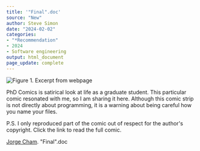 ```yaml
---
title: '"Final".doc'
source: "New"
author: Steve Simon
date: "2024-02-02"
categories:
- "*Recommendation"
- 2024
- Software engineering
output: html_document
page_update: complete
---
```


![Figure 1. Excerpt from webpage](http://www.pmean.com/new-images/24/final0-document-01.png)

<div class="notes">

PhD Comics is satirical look at life as a graduate student. This particular comic resonated with me, so I am sharing it here. Although this comic strip is not directly about programming, it is a warning about being careful how you name your files.

P.S. I only reproduced part of the comic out of respect for the author's copyright. Click the link to read the full comic.

[Jorge Cham][cha1]. "Final".doc

[cha1]: https://phdcomics.com/comics/archive.php?comicid=1531

</div>
